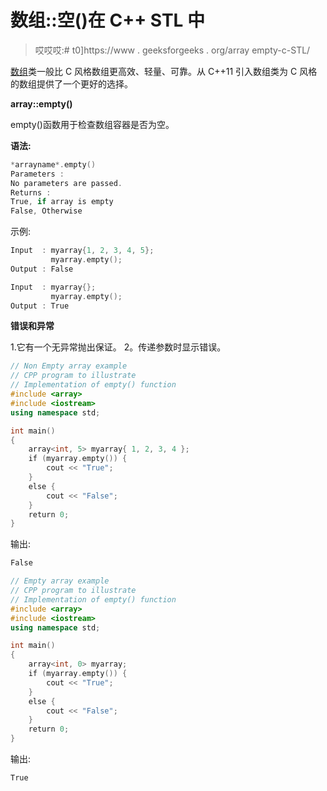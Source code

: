 # 数组::空()在 C++ STL 中

> 哎哎哎:# t0]https://www . geeksforgeeks . org/array empty-c-STL/

[数组](https://www.geeksforgeeks.org/array-class-c/)类一般比 C 风格数组更高效、轻量、可靠。从 C++11 引入数组类为 C 风格的数组提供了一个更好的选择。

**array::empty()**

empty()函数用于检查数组容器是否为空。

**语法:**

```cpp
*arrayname*.empty()
Parameters :
No parameters are passed.
Returns :
True, if array is empty
False, Otherwise

```

示例:

```cpp
Input  : myarray{1, 2, 3, 4, 5};
         myarray.empty();
Output : False

Input  : myarray{};
         myarray.empty();
Output : True

```

**错误和异常**

1.它有一个无异常抛出保证。
2。传递参数时显示错误。

```cpp
// Non Empty array example
// CPP program to illustrate
// Implementation of empty() function
#include <array>
#include <iostream>
using namespace std;

int main()
{
    array<int, 5> myarray{ 1, 2, 3, 4 };
    if (myarray.empty()) {
        cout << "True";
    }
    else {
        cout << "False";
    }
    return 0;
}
```

输出:

```cpp
False

```

```cpp
// Empty array example
// CPP program to illustrate
// Implementation of empty() function
#include <array>
#include <iostream>
using namespace std;

int main()
{
    array<int, 0> myarray;
    if (myarray.empty()) {
        cout << "True";
    }
    else {
        cout << "False";
    }
    return 0;
}
```

输出:

```cpp
True

```